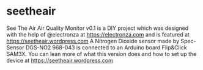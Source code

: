 # seetheair
See The Air Air Quality Monitor v0.1 is a DIY project which was designed 
with the help of @electronza at https://electronza.com and is featured at https://seetheair.wordpress.com 
A Nitrogen Dioxide sensor made by Spec-Sensor DGS-NO2 968-043 is connected to an Arduino board Flip&Click SAM3X.
You can lean more of what this version does and how to set up the device at https://seetheair.wordpress.com 
